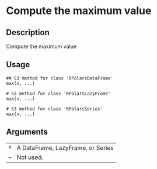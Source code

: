
# Compute the maximum value

## Description

Compute the maximum value

## Usage

<pre><code class='language-R'>## S3 method for class 'RPolarsDataFrame'
max(x, ...)

# S3 method for class 'RPolarsLazyFrame'
max(x, ...)

# S3 method for class 'RPolarsSeries'
max(x, ...)
</code></pre>

## Arguments

<table>
<tr>
<td style="white-space: nowrap; font-family: monospace; vertical-align: top">
<code id="max.RPolarsDataFrame_:_x">x</code>
</td>
<td>
A DataFrame, LazyFrame, or Series
</td>
</tr>
<tr>
<td style="white-space: nowrap; font-family: monospace; vertical-align: top">
<code id="max.RPolarsDataFrame_:_...">…</code>
</td>
<td>
Not used.
</td>
</tr>
</table>
